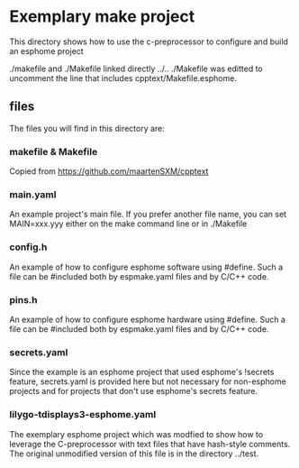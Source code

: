 # Exemplary make project

This directory shows how to use the c-preprocessor to configure
and build an esphome project

./makefile and ./Makefile linked directly ../..
./Makefile was editted to uncomment the line that
includes cpptext/Makefile.esphome.

## files

The files you will find in this directory are:

### makefile & Makefile

Copied from https://github.com/maartenSXM/cpptext

### main.yaml
An example project's main file. If you prefer another file name, you
can set MAIN=xxx.yyy either on the make command line or in ./Makefile

### config.h

An example of how to configure esphome software using #define. Such a file
can be #included both by espmake.yaml files and by C/C++ code.

### pins.h

An example of how to configure esphome hardware using #define. Such a file
can be #included both by espmake.yaml files and by C/C++ code.

### secrets.yaml
Since the example is an esphome project that used esphome's !secrets feature,
secrets.yaml is provided here but not necessary for non-esphome projects and
for projects that don't use esphome's secrets feature.

### lilygo-tdisplays3-esphome.yaml
The exemplary esphome project which was modfied to show how to leverage
the C-preprocessor with text files that have hash-style comments. The original
unmodified version of this file is in the directory ../test.

